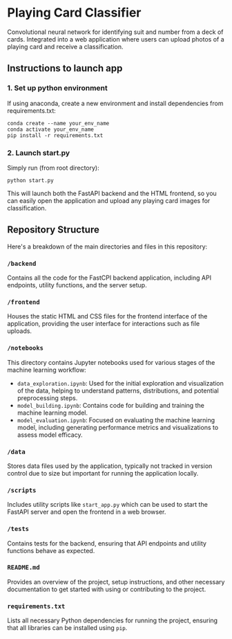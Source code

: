 # Playing Card Classifier 

Convolutional neural network for identifying suit and number from a deck of cards. Integrated into a web application where users can upload photos of a playing card and receive a classification.

## Instructions to launch app

### 1. Set up python environment

If using anaconda, create a new environment and install dependencies from requirements.txt: 

```
conda create --name your_env_name
conda activate your_env_name
pip install -r requirements.txt
```

### 2. Launch start.py

Simply run (from root directory): 

```
python start.py
```
This will launch both the FastAPI backend and the HTML frontend, so you can easily open the application and upload any playing card images for classification.

## Repository Structure

Here's a breakdown of the main directories and files in this repository:

### `/backend`
Contains all the code for the FastCPI backend application, including API endpoints, utility functions, and the server setup.

### `/frontend`
Houses the static HTML and CSS files for the frontend interface of the application, providing the user interface for interactions such as file uploads.

### `/notebooks`
This directory contains Jupyter notebooks used for various stages of the machine learning workflow:
- `data_exploration.ipynb`: Used for the initial exploration and visualization of the data, helping to understand patterns, distributions, and potential preprocessing steps.
- `model_building.ipynb`: Contains code for building and training the machine learning model.
- `model_evaluation.ipynb`: Focused on evaluating the machine learning model, including generating performance metrics and visualizations to assess model efficacy.

### `/data`
Stores data files used by the application, typically not tracked in version control due to size but important for running the application locally.

### `/scripts`
Includes utility scripts like `start_app.py` which can be used to start the FastAPI server and open the frontend in a web browser.

### `/tests`
Contains tests for the backend, ensuring that API endpoints and utility functions behave as expected.

### `README.md`
Provides an overview of the project, setup instructions, and other necessary documentation to get started with using or contributing to the project.

### `requirements.txt`
Lists all necessary Python dependencies for running the project, ensuring that all libraries can be installed using `pip`.


